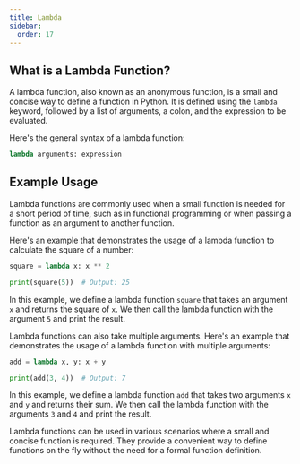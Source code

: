 ```yaml
---
title: Lambda
sidebar:
  order: 17
---
```

## What is a Lambda Function?

A lambda function, also known as an anonymous function, is a small and concise way to define a function in Python. It is defined using the `lambda` keyword, followed by a list of arguments, a colon, and the expression to be evaluated.

Here's the general syntax of a lambda function:

```python
lambda arguments: expression
```

## Example Usage

Lambda functions are commonly used when a small function is needed for a short period of time, such as in functional programming or when passing a function as an argument to another function.

Here's an example that demonstrates the usage of a lambda function to calculate the square of a number:

```python
square = lambda x: x ** 2

print(square(5))  # Output: 25
```

In this example, we define a lambda function `square` that takes an argument `x` and returns the square of `x`. We then call the lambda function with the argument `5` and print the result.

Lambda functions can also take multiple arguments. Here's an example that demonstrates the usage of a lambda function with multiple arguments:

```python
add = lambda x, y: x + y

print(add(3, 4))  # Output: 7
```

In this example, we define a lambda function `add` that takes two arguments `x` and `y` and returns their sum. We then call the lambda function with the arguments `3` and `4` and print the result.

Lambda functions can be used in various scenarios where a small and concise function is required. They provide a convenient way to define functions on the fly without the need for a formal function definition.

